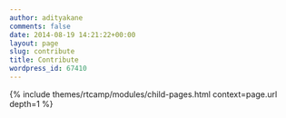 ```yaml
---
author: adityakane
comments: false
date: 2014-08-19 14:21:22+00:00
layout: page
slug: contribute
title: Contribute
wordpress_id: 67410
---
```


{% include themes/rtcamp/modules/child-pages.html context=page.url depth=1 %}
